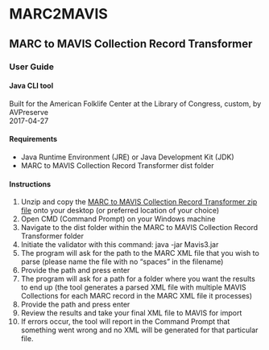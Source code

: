 # MARC2MAVIS
## MARC to MAVIS Collection Record Transformer

### User Guide

#### Java CLI tool
Built for the American Folklife Center at the Library of Congress, custom, by AVPreserve  
2017-04-27

#### Requirements
* Java Runtime Environment (JRE) or Java Development Kit (JDK)
* MARC to MAVIS Collection Record Transformer dist folder

#### Instructions
1. Unzip and copy the [MARC to MAVIS Collection Record Transformer zip file](https://github.com/avpreserve/MARC2MAVIS/blob/master/MARC-to-MAVIS-Collection-Record-Transformer.zip) onto your desktop (or preferred location of your choice)
2. Open CMD (Command Prompt) on your Windows machine
3. Navigate to the dist folder within the MARC to MAVIS Collection Record Transformer folder
4. Initiate the validator with this command: java -jar Mavis3.jar
5. The program will ask for the path to the MARC XML file that you wish to parse (please name the file with no “spaces” in the filename)
6. Provide the path and press enter
7. The program will ask for a path for a folder where you want the results to end up (the tool generates a parsed XML file with multiple MAVIS Collections for each MARC record in the MARC XML file it processes)
8. Provide the path and press enter
9. Review the results and take your final XML file to MAVIS for import
10. If errors occur, the tool will report in the Command Prompt that something went wrong and no XML will be generated for that particular file.
